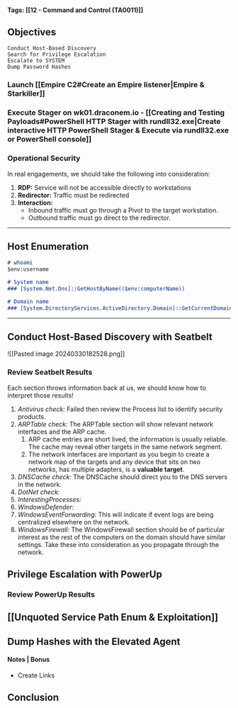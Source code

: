 #### Tags: [[12 - Command and Control (TA0011)]]

## Objectives
    Conduct Host-Based Discovery
    Search for Privilege Escalation
    Escalate to SYSTEM
    Dump Password Hashes

### Launch [[Empire C2#Create an Empire listener|Empire & Starkiller]]

### Execute Stager on wk01.draconem.io - [[Creating and Testing Payloads#PowerShell HTTP Stager with rundll32.exe|Create interactive HTTP PowerShell Stager & Execute via rundll32.exe or PowerShell console]]

### Operational Security
In real engagements, we should take the following into consideration:
1. **RDP:** Service will not be accessible directly to workstations
2. **Redirector:** Traffic must be redirected
3. **Interaction:** 
	- Inbound traffic must go through a Pivot to the target workstation.
	- Outbound traffic must go direct to the redirector.

----
## Host Enumeration
```markdown
# whoami
$env:username

# System name
### [System.Net.Dns]::GetHostByName(($env:computerName))

# Domain name
### [System.DirectoryServices.ActiveDirectory.Domain]::GetCurrentDomain()
```

----
## Conduct Host-Based Discovery with Seatbelt

![[Pasted image 20240330182528.png]]
### Review Seatbelt Results
Each section throws information back at us, we should know how to interpret those results!

1. *Antivirus check:* Failed then review the Process list to identify security products.
2. *ARPTable check:* The ARPTable section will show relevant network interfaces and the ARP cache.
	1. ARP cache entries are short lived, the information is usually reliable. The cache may reveal other targets in the same network segment.
	2. The network interfaces are important as you begin to create a network map of the targets and any device that sits on two networks, has multiple adapters, is a **valuable target**.
3. *DNSCache check:* The DNSCache should direct you to the DNS servers in the network.
4. *DotNet check:*
5. *InterestingProcesses:*
6. *WindowsDefender:*
7. *WindowsEventForwarding:* This will indicate if event logs are being centralized elsewhere on the network.
8. *WindowsFirewall:* The WindowsFirewall section should be of particular interest as the rest of the computers on the domain should have similar settings. Take these into consideration as you propagate through the network.

## Privilege Escalation with PowerUp


### Review PowerUp Results


## [[Unquoted Service Path Enum & Exploitation]]


## Dump Hashes with the Elevated Agent


#### Notes | Bonus
- Create Links


## Conclusion